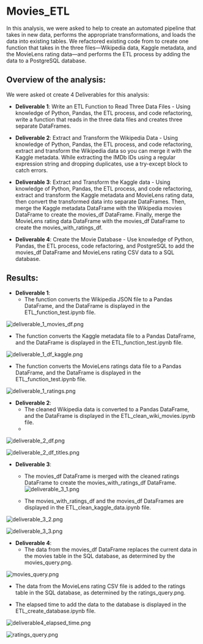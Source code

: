 # Movies_ETL
In this analysis, we were asked to help to create an automated pipeline that takes in new data, performs the appropriate transformations, and loads the data into existing tables. We refactored existing code from to create one function that takes in the three files—Wikipedia data, Kaggle metadata, and the MovieLens rating data—and performs the ETL process by adding the data to a PostgreSQL database.

## Overview of the analysis: 

We were asked ot create 4 Deliverables for this analysis: 

- **Deliverable 1**: Write an ETL Function to Read Three Data Files - Using knowledge of Python, Pandas, the ETL process, and code refactoring, write a function that reads in the three data files and creates three separate DataFrames.

- **Deliverable 2**: Extract and Transform the Wikipedia Data - Using knowledge of Python, Pandas, the ETL process, and code refactoring, extract and transform the Wikipedia data so you can merge it with the Kaggle metadata. While extracting the IMDb IDs using a regular expression string and dropping duplicates, use a try-except block to catch errors.

- **Deliverable 3**: Extract and Transform the Kaggle data - Using knowledge of Python, Pandas, the ETL process, and code refactoring, extract and transform the Kaggle metadata and MovieLens rating data, then convert the transformed data into separate DataFrames. Then, merge the Kaggle metadata DataFrame with the Wikipedia movies DataFrame to create the movies_df DataFrame. Finally, merge the MovieLens rating data DataFrame with the movies_df DataFrame to create the movies_with_ratings_df.

- **Deliverable 4**: Create the Movie Database - Use knowledge of Python, Pandas, the ETL process, code refactoring, and PostgreSQL to add the movies_df DataFrame and MovieLens rating CSV data to a SQL database.


## Results: 

- **Deliverable 1**:
  - The function converts the Wikipedia JSON file to a Pandas DataFrame, and the DataFrame is displayed in the ETL_function_test.ipynb file.
  
![deliverable_1_movies_df.png](Resources_Images/deliverable_1_movies_df.png)
  
  - The function converts the Kaggle metadata file to a Pandas DataFrame, and the DataFrame is displayed in the ETL_function_test.ipynb file.
  
![deliverable_1_df_kaggle.png](Resources_Images/deliverable_1_df_kaggle.png) 
 
  - The function converts the MovieLens ratings data file to a Pandas DataFrame, and the DataFrame is displayed in the ETL_function_test.ipynb file.

![deliverable_1_ratings.png](Resources_Images/deliverable_1_ratings.png) 


- **Deliverable 2**: 
  - The cleaned Wikipedia data is converted to a Pandas DataFrame, and the DataFrame is displayed in the ETL_clean_wiki_movies.ipynb file.
  - 
![deliverable_2_df.png](Resources_Images/deliverable_2_df.png) 
 
 ![deliverable_2_df_titles.png](Resources_Images/deliverable_2_df_titles.png) 

- **Deliverable 3**: 
  - The movies_df DataFrame is merged with the cleaned ratings DataFrame to create the movies_with_ratings_df DataFrame. 
  ![deliverable_3_1.png](Resources_Images/deliverable_3_1.png) 
  
  - The movies_with_ratings_df and the movies_df DataFrames are displayed in the ETL_clean_kaggle_data.ipynb file.

 ![deliverable_3_2.png](Resources_Images/deliverable_3_2.png) 
 
  ![deliverable_3_3.png](Resources_Images/deliverable_3_3.png) 

- **Deliverable 4**:
  - The data from the movies_df DataFrame replaces the current data in the movies table in the SQL database, as determined by the movies_query.png.
  
 ![movies_query.png](Resources_Images/movies_query.png) 
  
  - The data from the MovieLens rating CSV file is added to the ratings table in the SQL database, as determined by the ratings_query.png.
  
  - The elapsed time to add the data to the database is displayed in the ETL_create_database.ipynb file. 

![deliverable4_elapsed_time.png](Resources_Images/deliverable4_elapsed_time.png)  

![ratings_query.png](Resources_Images/ratings_query.png) 


